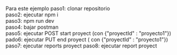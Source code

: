 Para este ejemplo 
paso1: clonar repositorio   
paso2: ejecutar npm i   
paso3: npm run dev  
paso4: bajar postman  
paso5: ejecutar POST start proyect (con {"proyectId" : "proyecto1"})  
pado6: ejecutar PUT end proyect ( con {"proyectId" : "proyecto1"})  
paso7: ejecutar reports proyect 
paso8: ejecutar report proyect  
